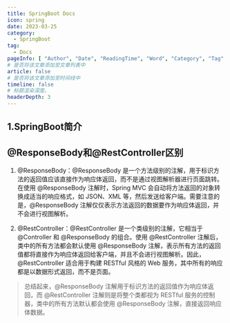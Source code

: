 ```yaml
---
title: SpringBoot Docs
icon: spring
date: 2023-03-25
category:
  - SpringBoot
tag:
  - Docs
pageInfo: [ "Author", "Date", "ReadingTime", "Word", "Category", "Tag" ]
# 是否将该文章添加至文章列表中
article: false
# 是否将该文章添加至时间线中
timeline: false
# 标题渲染深度。
headerDepth: 3
---
```


## 1.SpringBoot简介

## @ResponseBody和@RestController区别

1. @ResponseBody：@ResponseBody 是一个方法级别的注解，用于标识方法的返回值应该直接作为响应体返回，而不是通过视图解析器进行页面跳转。在使用
   @ResponseBody 注解时，Spring MVC 会自动将方法返回的对象转换成适当的响应格式，如 JSON、XML 等，然后发送给客户端。需要注意的是，@ResponseBody
   注解仅仅表示方法返回的数据要作为响应体返回，并不会进行视图解析。

2. @RestController：@RestController 是一个类级别的注解，它相当于 @Controller 和 @ResponseBody 的组合。使用 @RestController 注解后，类中的所有方法都会默认使用
   @ResponseBody 注解，表示所有方法的返回值都将直接作为响应体返回给客户端，并且不会进行视图解析。因此，@RestController 适合用于构建 RESTful 风格的
   Web 服务，其中所有的响应都是以数据形式返回，而不是页面。

> 总结起来，@ResponseBody 注解用于标识方法的返回值作为响应体返回，而 @RestController 注解则是将整个类都视为 RESTful 服务的控制器，类中的所有方法默认都会使用
> @ResponseBody 注解，直接返回响应体数据。